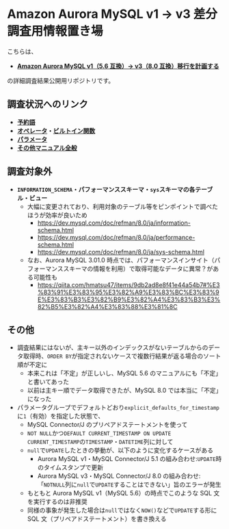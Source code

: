 # Amazon Aurora MySQL v1 → v3 差分調査用情報置き場

こちらは、

- **[Amazon Aurora MySQL v1（5.6 互換）→ v3（8.0 互換）移行を計画する](https://zenn.dev/hmatsu47/articles/aurora-mysql3-001-top)**

の詳細調査結果公開用リポジトリです。

## 調査状況へのリンク

- **[予約語](mysql57_80_reserved.md)**
- **[オペレータ](mysql57_80_func_oper.md#オペレータ)・[ビルトイン関数](mysql57_80_func_oper.md#ビルトイン関数)**
- **[パラメータ](aurora-mysql1_3_param.md)**
- **[その他マニュアル全般](mysql57_80_manual_all.md)**

## 調査対象外

- **`INFORMATION_SCHEMA`・パフォーマンススキーマ・`sys`スキーマの各テーブル・ビュー**
  - 大幅に変更されており、利用対象のテーブル等をピンポイントで調べたほうが効率が良いため
    - https://dev.mysql.com/doc/refman/8.0/ja/information-schema.html
    - https://dev.mysql.com/doc/refman/8.0/ja/performance-schema.html
    - https://dev.mysql.com/doc/refman/8.0/ja/sys-schema.html
  - なお、Aurora MySQL 3.01.0 時点では、パフォーマンスインサイト（パフォーマンススキーマの情報を利用）で取得可能なデータに異常？がある可能性も
    - https://qiita.com/hmatsu47/items/9db2ad8e8f41e44a54b7#%E3%83%91%E3%83%95%E3%82%A9%E3%83%BC%E3%83%9E%E3%83%B3%E3%82%B9%E3%82%A4%E3%83%B3%E3%82%B5%E3%82%A4%E3%83%88%E3%81%8C

## その他

- 調査結果にはないが、主キー以外のインデックスがないテーブルからのデータ取得時、`ORDER BY`が指定されないケースで複数行結果が返る場合のソート順が不定に
  - 本来これは「不定」が正しいし、MySQL 5.6 のマニュアルにも「不定」と書いてあった
  - 以前は主キー順でデータ取得できたが、MySQL 8.0 では本当に「不定」になった
- パラメータグループでデフォルトどおり`explicit_defaults_for_timestamp`に`1`（有効）を指定した状態で、
  - MySQL Connector/J のプリペアドステートメントを使って
  - `NOT NULL`かつ`DEFAULT CURRENT_TIMESTAMP ON UPDATE CURRENT_TIMESTAMP`の`TIMESTAMP`・`DATETIME`列に対して
  - `null`で`UPDATE`したときの挙動が、以下のように変化するケースがある
    - Aurora MySQL v1・MySQL Connector/J 5.1 の組み合わせ:`UPDATE`時のタイムスタンプで更新
    - Aurora MySQL v3・MySQL Connector/J 8.0 の組み合わせ:「`NOTNULL`列に`null`で`UPDATE`することはできない」旨のエラーが発生
  - もともと Aurora MySQL v1（MySQL 5.6）の時点でこのような SQL 文を実行するのは非推奨
  - 同様の事象が発生した場合は`null`ではなく`NOW()`などで`UPDATE`する形に SQL 文（プリペアドステートメント）を書き換える
